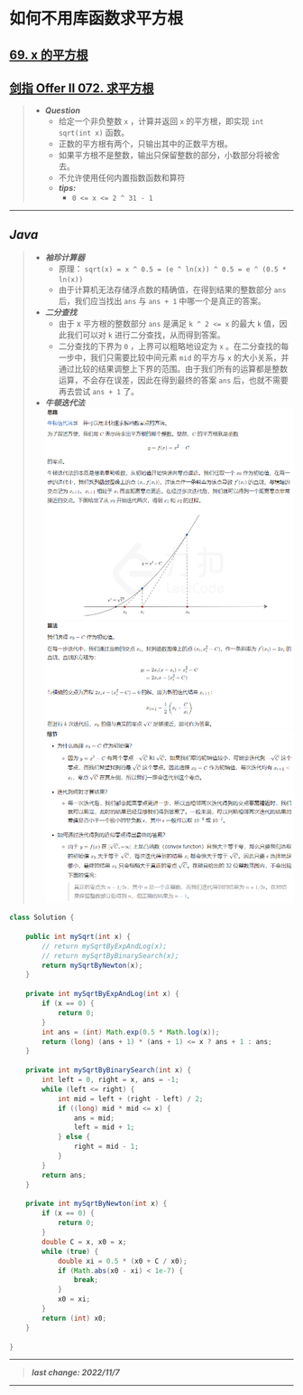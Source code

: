 # 如何不用库函数求平方根

## [69. x 的平方根](https://leetcode.cn/problems/sqrtx/)

## [剑指 Offer II 072. 求平方根](https://leetcode.cn/problems/jJ0w9p/?favorite=e8X3pBZi)

> - ***Question***
>   - 给定一个非负整数 `x` ，计算并返回 `x` 的平方根，即实现 `int sqrt(int x)` 函数。
>   - 正数的平方根有两个，只输出其中的正数平方根。
>   - 如果平方根不是整数，输出只保留整数的部分，小数部分将被舍去。
>   - 不允许使用任何内置指数函数和算符
>   - ***tips:***
>     - `0 <= x <= 2 ^ 31 - 1`

---

## *Java*

> - ***袖珍计算器***
>   - 原理： `sqrt(x) = x ^ 0.5 = (e ^ ln(x)) ^ 0.5 = e ^ (0.5 * ln(x))`
>   - 由于计算机无法存储浮点数的精确值，在得到结果的整数部分 `ans` 后，我们应当找出 `ans` 与  `ans + 1` 中哪一个是真正的答案。
> - ***二分查找***
>   - 由于 x 平方根的整数部分 `ans` 是满足 `k ^ 2 <= x` 的最大 `k` 值，因此我们可以对 `k` 进行二分查找，从而得到答案。
>   - 二分查找的下界为 `0` ，上界可以粗略地设定为 `x` 。在二分查找的每一步中，我们只需要比较中间元素 `mid` 的平方与 `x` 的大小关系，并通过比较的结果调整上下界的范围。由于我们所有的运算都是整数运算，不会存在误差，因此在得到最终的答案 `ans` 后，也就不需要再去尝试 `ans + 1` 了。
> - ***牛顿迭代法***
>     ![image](思路.png)
>     ![image](公式.png)
>     ![image](细节.png)

```java
class Solution {
    
    public int mySqrt(int x) {
        // return mySqrtByExpAndLog(x);
        // return mySqrtByBinarySearch(x);
        return mySqrtByNewton(x);
    }
    
    private int mySqrtByExpAndLog(int x) {
        if (x == 0) {
            return 0;
        }
        int ans = (int) Math.exp(0.5 * Math.log(x));
        return (long) (ans + 1) * (ans + 1) <= x ? ans + 1 : ans;
    }
    
    private int mySqrtByBinarySearch(int x) {
        int left = 0, right = x, ans = -1;
        while (left <= right) {
            int mid = left + (right - left) / 2;
            if ((long) mid * mid <= x) {
                ans = mid;
                left = mid + 1;
            } else {
                right = mid - 1;
            }
        }
        return ans;
    }
    
    private int mySqrtByNewton(int x) {
        if (x == 0) {
            return 0;
        }
        double C = x, x0 = x;
        while (true) {
            double xi = 0.5 * (x0 + C / x0);
            if (Math.abs(x0 - xi) < 1e-7) {
                break;
            }
            x0 = xi;
        }
        return (int) x0;
    }
    
}
```

---

> ***last change: 2022/11/7***

---
